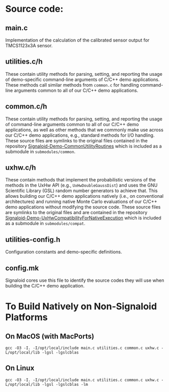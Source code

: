 # Source code:

## main.c
Implementation of the calculation of the calibrated sensor output for TMCS1123x3A sensor.

## utilities.c/h
These contain utility methods for parsing, setting, and reporting
the usage of demo-specific command-line arguments of C/C++ demo applications.
These methods call similar methods from `common.c` for handling
command-line arguments common to all of our C/C++ demo applications.

## common.c/h
These contain utility methods for parsing, setting, and reporting
the usage of command-line arguments common to all of our C/C++ demo applications,
as well as other methods that we commonly make use across our
C/C++ demo applications, e.g., standard methods for I/O handling. These
source files are symlinks to the original files contained in the repository
[Signaloid-Demo-CommonUtilityRoutines](https://github.com/signaloid/Signaloid-Demo-CommonUtilityRoutines)
which is included as a submodule in `submodules/common`.

## uxhw.c/h
These contain methods that implement the probabilistic versions of the methods
in the UxHw API (e.g., `UxHwDoubleGaussDist`) and uses the GNU Scientific Library (GSL)
random number generators to achieve that. This allows building our C/C++ demo applications
natively (i.e., on conventional architectures) and running native Monte Carlo evaluations
of our C/C++ demo applications without modifying the source code.
These source files are symlinks to the original files and are contained in the repository
[Signaloid-Demo-UxHwCompatibilityForNativeExecution](https://github.com/signaloid/Signaloid-Demo-UxHwCompatibilityForNativeExecution)
which is included as a submodule in `submodules/compat`.

## utilities-config.h
Configuration constants and demo-specific definitions.

## config.mk
Signaloid cores use this file to identify the source codes they will use when
building the C/C++ demo application.

# To Build Natively on Non-Signaloid Platforms

## On MacOS (with MacPorts)
```
gcc -O3 -I. -I/opt/local/include main.c utilities.c common.c uxhw.c -L/opt/local/lib -lgsl -lgslcblas
```

## On Linux
```
gcc -O3 -I. -I/opt/local/include main.c utilities.c common.c uxhw.c -L/opt/local/lib -lgsl -lgslcblas -lm
```
